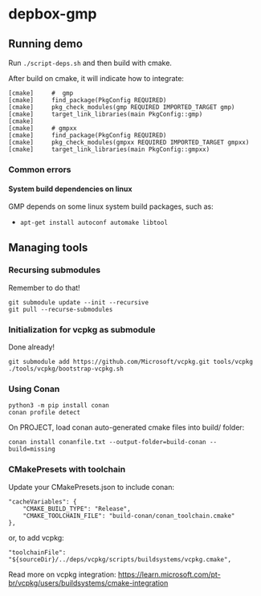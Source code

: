 # depbox-gmp

## Running demo

Run `./script-deps.sh` and then build with cmake.

After build on cmake, it will indicate how to integrate:

```
[cmake]     #  gmp
[cmake]     find_package(PkgConfig REQUIRED)
[cmake]     pkg_check_modules(gmp REQUIRED IMPORTED_TARGET gmp)
[cmake]     target_link_libraries(main PkgConfig::gmp)
[cmake] 
[cmake]     # gmpxx
[cmake]     find_package(PkgConfig REQUIRED)
[cmake]     pkg_check_modules(gmpxx REQUIRED IMPORTED_TARGET gmpxx)
[cmake]     target_link_libraries(main PkgConfig::gmpxx)
```

### Common errors

#### System build dependencies on linux

GMP depends on some linux system build packages, such as:

- `apt-get install autoconf automake libtool`

## Managing tools

### Recursing submodules

Remember to do that!

```
git submodule update --init --recursive
git pull --recurse-submodules
```

### Initialization for vcpkg as submodule

Done already!

```
git submodule add https://github.com/Microsoft/vcpkg.git tools/vcpkg
./tools/vcpkg/bootstrap-vcpkg.sh
```

### Using Conan
```
python3 -m pip install conan
conan profile detect
```

On PROJECT, load conan auto-generated cmake files into build/ folder:

```
conan install conanfile.txt --output-folder=build-conan --build=missing
```

### CMakePresets with toolchain

Update your CMakePresets.json to include conan:

```{.json}
"cacheVariables": {
    "CMAKE_BUILD_TYPE": "Release",
    "CMAKE_TOOLCHAIN_FILE": "build-conan/conan_toolchain.cmake"
},
```
or, to add vcpkg:

```{.json}
"toolchainFile": "${sourceDir}/../deps/vcpkg/scripts/buildsystems/vcpkg.cmake",
```

Read more on vcpkg integration: https://learn.microsoft.com/pt-br/vcpkg/users/buildsystems/cmake-integration
